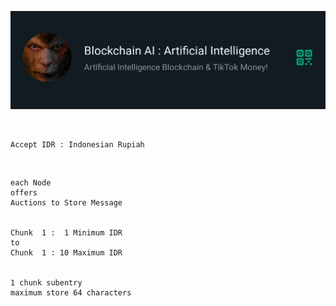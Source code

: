 ![_AI_based_Marketplace_](_Blockchain_AI_TikTok_Money_.png)



<br />



```json:
Accept IDR : Indonesian Rupiah
```



<br />



```json:
each Node
offers
Auctions to Store Message


Chunk  1 :  1 Minimum IDR
to
Chunk  1 : 10 Maximum IDR


1 chunk subentry
maximum store 64 characters
```
